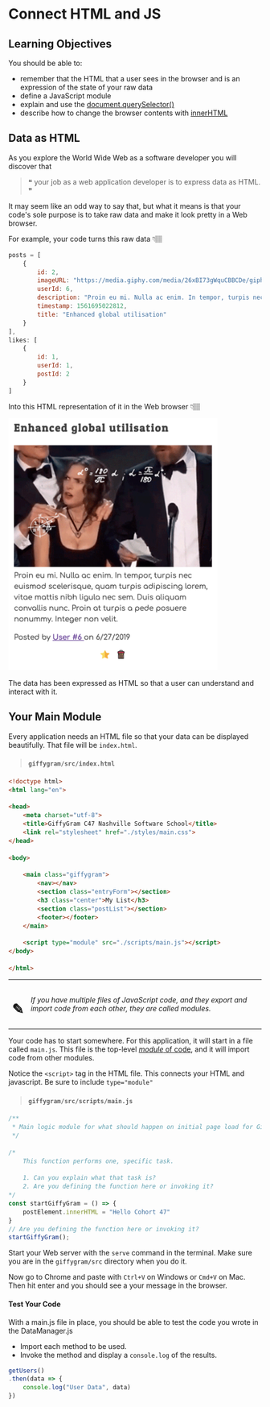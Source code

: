 # Connect HTML and JS

## Learning Objectives
You should be able to:
* remember that the HTML that a user sees in the browser and is an expression of the state of your raw data
* define a JavaScript module
* explain and use the [document.querySelector()](https://www.youtube.com/watch?v=3oOKAJTD2F8)
* describe how to change the browser contents with [innerHTML](https://www.youtube.com/watch?v=1UsllDMhvN4)

## Data as HTML

As you explore the World Wide Web as a software developer you will discover that

> &#x275d; your job as a web application developer is to express data as HTML. &#x275e;

It may seem like an odd way to say that, but what it means is that your code's sole purpose is to take raw data and make it look pretty in a Web browser.

For example, your code turns this raw data 👇🏽

```js
posts = [
    {
        id: 2,
        imageURL: "https://media.giphy.com/media/26xBI73gWquCBBCDe/giphy.gif",
        userId: 6,
        description: "Proin eu mi. Nulla ac enim. In tempor, turpis nec euismod scelerisque, quam turpis adipiscing lorem, vitae mattis nibh ligula nec sem.\n\nDuis aliquam convallis nunc. Proin at turpis a pede posuere nonummy. Integer non velit.",
        timestamp: 1561695022812,
        title: "Enhanced global utilisation"
    }
],
likes: [
    {
        id: 1,
        userId: 1,
        postId: 2
    }
]
```

Into this HTML representation of it in the Web browser 👇🏽

<img src="./images/data-as-html.png" height="500" />


The data has been expressed as HTML so that a user can understand and interact with it.

## Your Main Module

Every application needs an HTML file so that your data can be displayed beautifully. That file will be `index.html`.

> #### `giffygram/src/index.html`

```html
<!doctype html>
<html lang="en">

<head>
    <meta charset="utf-8">
    <title>GiffyGram C47 Nashville Software School</title>
    <link rel="stylesheet" href="./styles/main.css">
</head>

<body>
	
    <main class="giffygram">
		<nav></nav>
		<section class="entryForm"></section>
		<h3 class="center">My List</h3>
		<section class="postList"></section>
		<footer></footer>
	</main>
	
    <script type="module" src="./scripts/main.js"></script>
</body>

</html>
```

| | |
|:---:|:---|
| <h1>&#x270e;</h1> |  _If you have multiple files of JavaScript code, and they export and import code from each other, they are called modules._ |

Your code has to start somewhere. For this application, it will start in a file called `main.js`. This file is the top-level [_module_ of code](https://javascript.info/modules-intro#what-is-a-module), and it will import code from other modules.


Notice the `<script>` tag in the HTML file. This connects your HTML and javascript. Be sure to include `type="module"`

> #### `giffygram/src/scripts/main.js`

```js
/**
 * Main logic module for what should happen on initial page load for Giffygram
 */

/*
    This function performs one, specific task.

    1. Can you explain what that task is?
    2. Are you defining the function here or invoking it?
*/
const startGiffyGram = () => {
	postElement.innerHTML = "Hello Cohort 47"
}
// Are you defining the function here or invoking it?
startGiffyGram();
```

Start your Web server with the `serve` command in the terminal. Make sure you are in the `giffygram/src` directory when you do it.


Now go to Chrome and paste with `Ctrl+V` on Windows or `Cmd+V` on Mac. Then hit enter and you should see a your message in the browser.

#### Test Your Code
With a main.js file in place, you should be able to test the code you wrote in the DataManager.js

* Import each method to be used.
* Invoke the method and display a `console.log` of the results.

```js
getUsers()
.then(data => {
    console.log("User Data", data)
})

```